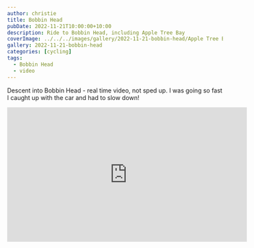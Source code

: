 ```yaml
---
author: christie
title: Bobbin Head
pubDate: 2022-11-21T10:00:00+10:00
description: Ride to Bobbin Head, including Apple Tree Bay
coverImage: ../../../images/gallery/2022-11-21-bobbin-head/Apple Tree Bay.jpeg
gallery: 2022-11-21-bobbin-head
categories: [cycling]
tags:
  - Bobbin Head
  - video
---
```


Descent into Bobbin Head - real time video, not sped up. I was going so fast I caught up with the car and had to slow down!

<iframe src="https://www.facebook.com/plugins/video.php?height=314&href=https%3A%2F%2Fwww.facebook.com%2Fchris1.tham%2Fvideos%2F6297475166948005%2F&show_text=false&width=560&t=0" width="560" height="314" style="border:none;overflow:hidden" scrolling="no" frameborder="0" allowfullscreen="true" allow="autoplay; clipboard-write; encrypted-media; picture-in-picture; web-share" allowFullScreen="true"></iframe>
